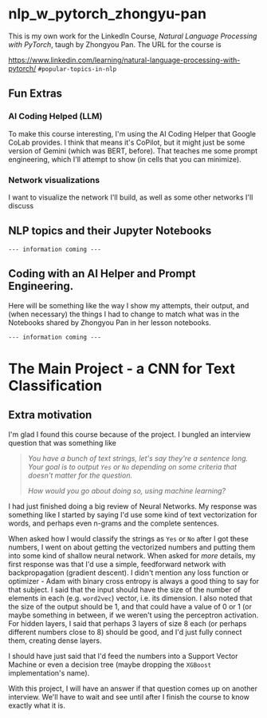 # nlp_w_pytorch_zhongyu-pan

This is my own work for the LinkedIn Course,
_Natural Language Processing with PyTorch_,
taugh by Zhongyou Pan. The URL for the course is

https://www.linkedin.com/learning/natural-language-processing-with-pytorch/ `#popular-topics-in-nlp`

## Fun Extras

### AI Coding Helped (LLM)

To make this course interesting, I'm using the AI Coding
Helper that Google CoLab provides. I think that means
it's CoPilot, but it might just be some version of
Gemini (which was BERT, before). That teaches me some
prompt engineering, which I'll attempt to show (in cells
that you can minimize).

### Network visualizations

I want to visualize the network I'll build, as well as
some other networks I'll discuss


## NLP topics and their Jupyter Notebooks

` --- information coming --- `

## Coding with an AI Helper and Prompt Engineering.

Here will be something like the way I show my attempts,
their output, and (when necessary) the things I had
to change to match what was in the Notebooks shared by
Zhongyou Pan in her lesson notebooks.

` --- information coming --- `


# The Main Project - a CNN for Text Classification


## Extra motivation

I'm glad I found this course because of the project. I bungled
an interview question that was something like

> <i>You have a bunch of text strings, let's say they're a</i>
> <i>sentence long. Your goal is to output `Yes` or `No`</i>
> <i>depending on some criteria that doesn't matter for the</i>
> <i>question.</i>
>
> <i>How would you go about doing so, using machine learning?</i>

I had just finished doing a big review of Neural Networks.
My response was something like
I started by saying I'd use some kind of text vectorization
for words, and perhaps even n-grams and the complete
sentences.

When asked how I would classify the strings as `Yes` or `No`
after I got these numbers,
I went on about getting the vectorized numbers and putting
them into some kind of shallow neural network. When asked
for _more_ details, my first response was that I'd use a simple,
feedforward network with backpropagation (gradient descent).
I didn't mention any loss function or optimizer - Adam with 
binary cross entropy is always a good thing to say for that
subject. I said that the input should have the
size of the number of elements in each (e.g. `word2vec`)
vector, i.e. its dimension. I also noted that the size of the
output should be 1, and that could have a value of 0 or 1
(or maybe something in between, if we weren't using the 
perceptron activation. For hidden layers, I said that
perhaps 3 layers of size 8 each (or perhaps different numbers
close to 8) should be good, and I'd just fully connect them, 
creating dense layers.

I should have just said that I'd feed the numbers into a 
Support Vector Machine or even a decision tree (maybe dropping
the `XGBoost` implementation's name).

With this project, I will have an answer if that question
comes up on another interview. We'll have to wait and see
until after I finish the course to know exactly what it is.
